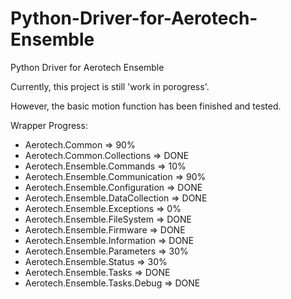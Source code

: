# Python-Driver-for-Aerotech-Ensemble
Python Driver for Aerotech Ensemble

Currently, this project is still 'work in porogress'.

However, the basic motion function has been finished and tested.

Wrapper Progress:

* Aerotech.Common => 90%
* Aerotech.Common.Collections => DONE
* Aerotech.Ensemble.Commands => 10%
* Aerotech.Ensemble.Communication => 90%
* Aerotech.Ensemble.Configuration => DONE
* Aerotech.Ensemble.DataCollection  => DONE
* Aerotech.Ensemble.Exceptions => 0%
* Aerotech.Ensemble.FileSystem => DONE
* Aerotech.Ensemble.Firmware => DONE
* Aerotech.Ensemble.Information => DONE
* Aerotech.Ensemble.Parameters => 30%
* Aerotech.Ensemble.Status => 30%
* Aerotech.Ensemble.Tasks => DONE
* Aerotech.Ensemble.Tasks.Debug => DONE



